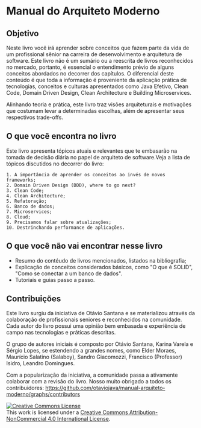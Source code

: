 # Manual do Arquiteto Moderno

## Objetivo

Neste livro você irá aprender sobre conceitos que fazem parte da vida de um profissional sênior na carreira de desenvolvimento e arquitetura de software. Este livro não é um sumário ou a reescrita de livros reconhecidos no mercado, portanto, é essencial o entendimento prévio de alguns conceitos abordados no decorrer dos capítulos. O diferencial deste conteúdo é que toda a informação é proveniente da aplicação prática de tecnologias, conceitos e culturas apresentados  como Java Efetivo, Clean Code, Domain Driven Design, Clean Architecture e Building Microservices. 

Alinhando teoria e prática, este livro traz visões arquiteturais e motivações que costumam levar a determinadas escolhas, além de apresentar seus respectivos trade-offs. 

## O que você encontra no livro

Este livro apresenta tópicos atuais e relevantes que te embasarão na tomada de decisão diária no papel de arquiteto de software.Veja a lista de tópicos discutidos no decorrer do livro:

    1. A importância de aprender os conceitos ao invés de novos frameworks;
    2. Domain Driven Design (DDD), where to go next?
    3. Clean Code;
    4. Clean Architecture;
    5. Refatoração;
    6. Banco de dados;
    7. Microservices;
    8. Cloud;
    9. Precisamos falar sobre atualizações;
    10. Destrinchando performance de aplicações.

## O que você não vai encontrar nesse livro

* Resumo do contéudo de livros mencionados, listados na bibliografia;
* Explicação de conceitos considerados básicos, como "O que é SOLID", "Como se conectar a um banco de dados". 
* Tutoriais e guias passo a passo. 


## Contribuições

Este livro surgiu da iniciativa de Otávio Santana e se materializou através da colaboração de profissionais seniores e reconhecidos na comunidade. Cada autor do livro possui uma opinião bem embasada e experiência de campo nas tecnologias e práticas descritas. 

O grupo de autores iniciais é composto por Otávio Santana, Karina Varela e Sérgio Lopes, se estendendo a grandes nomes, como Elder Moraes, Maurício Salatino (Salaboy), Sandro Giacomozzi, Francisco (Professor) Isidro, Leandro Domingues.

Com a popularização da iniciativa, a comunidade passa a ativamente colaborar com a revisão do livro. Nosso muito obrigado a todos os contribuidores: https://github.com/otaviojava/manual-arquiteto-moderno/graphs/contributors



<a rel="license" href="http://creativecommons.org/licenses/by-nc/4.0/"><img alt="Creative Commons License" style="border-width:0" src="https://i.creativecommons.org/l/by-nc/4.0/88x31.png" /></a><br />This work is licensed under a <a rel="license" href="http://creativecommons.org/licenses/by-nc/4.0/">Creative Commons Attribution-NonCommercial 4.0 International License</a>.
